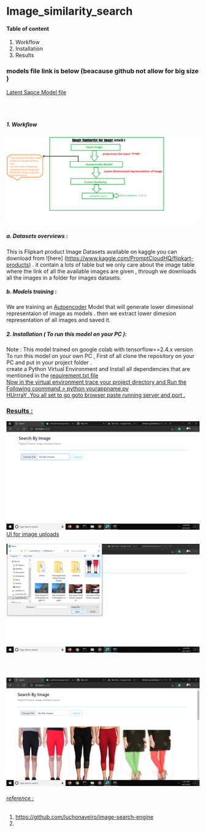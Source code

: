 # Image_similarity_search
#### Table of content 
1. Workflow
2. Installation
3. Results

### models file link is below (beacause github not allow for big size )

[Latent Sapce Model file](https://drive.google.com/file/d/1f0861aY4C-Nb10XpXDbsu7re19dRBGyd/view?usp=sharing)

<br><br>
##### 1. Workflow
![](https://github.com/Nirajsah17/Image_similarity_search/blob/main/imagesearch.png)
<br>

##### a. Datasets overviews :
   This is Flipkart product Image Datasets available on kaggle you can download from ![here] (https://www.kaggle.com/PromptCloudHQ/flipkart-products) .
   it contain a lots of table but we only care about the image table where the link of all the available images are given , through we downloads all the images in a folder for images datasets.
##### b. Models training :  
   We are training an <u>Autoencoder</u> Model that will generate lower dimesional representaion of image as models . then we extract lower dimesion representation of all  images and saved it.
##### 2. Installation ( To run this model on your PC ):
Note : This model trained on google colab with tensorflow==2.4.x version <br>
To run this model on your own PC , First of all clone the repository on your PC and put in your project folder . <br>
create a Python Virtual Environment and Install all dependencies that are mentioned in the <u>requirement.txt file<u/> <br>
Now in the virtual environment trace your project directory and Run the Following coommand  > python <u>yourappname.py</u><br>
HUrrraY ,You all set to go goto browser paste running server and port . 
   
### Results :
![Index page](https://github.com/Nirajsah17/Image_similarity_search/blob/main/Screenshot%20(715).png)
<br>
UI for image uploads 
<br><br>
![](https://github.com/Nirajsah17/Image_similarity_search/blob/main/Screenshot%20(714).png)

<br><br>

![](https://github.com/Nirajsah17/Image_similarity_search/blob/main/Screenshot%20(716).png)


###### reference :
   1. https://github.com/luchonaveiro/image-search-engine
   2. 


